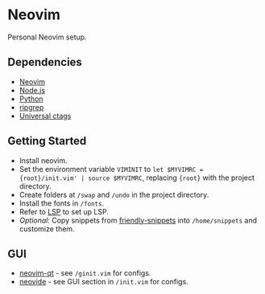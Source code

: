 # Neovim

Personal Neovim setup.

## Dependencies

- [Neovim](https://github.com/neovim/neovim/releases)
- [Node.js](https://nodejs.org/en/download/)
- [Python](https://www.python.org/downloads/)
- [ripgrep](https://github.com/BurntSushi/ripgrep/releases)
- [Universal ctags](https://github.com/universal-ctags/ctags-win32/releases)

## Getting Started

- Install neovim.
- Set the environment variable `VIMINIT` to `let $MYVIMRC = {root}/init.vim' | source $MYVIMRC`, replacing `{root}`
	with the project directory.
- Create folders at `/swap` and  `/undo` in the project directory.
- Install the fonts in `/fonts`.
- Refer to [LSP](lsp/README.md) to set up LSP.
- *Optional*: Copy snippets from [friendly-snippets](https://github.com/rafamadriz/friendly-snippets/tree/main/snippets)
	into `/home/snippets` and customize them.

## GUI

- [neovim-qt](https://github.com/equalsraf/neovim-qt) - see `/ginit.vim` for configs.
- [neovide](https://neovide.dev/) - see GUI section in `/init.vim` for configs.
